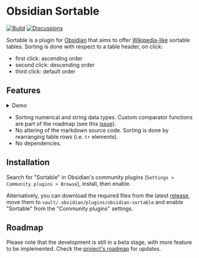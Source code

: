 # Obsidian Sortable

[![Build](https://github.com/alexandru-dinu/obsidian-sortable/actions/workflows/main.yml/badge.svg)](https://github.com/alexandru-dinu/obsidian-sortable/actions/workflows/main.yml)
[![Discussions](https://img.shields.io/badge/discussions-welcome-blueviolet)](https://github.com/alexandru-dinu/obsidian-sortable/discussions)

Sortable is a plugin for [Obsidian](https://obsidian.md) that aims to offer [Wikipedia-like](https://en.wikipedia.org/wiki/Help:Sorting#Example) sortable tables. Sorting is done with respect to a table header, on click:
- first click: ascending order
- second click: descending order
- third click: default order

## Features
<details>
<summary>Demo</summary>

https://user-images.githubusercontent.com/14110183/128138299-fd2a1bb2-6f87-4b50-b306-17550d8adc64.mov

</details>

- Sorting numerical and string data types. Custom comparator functions are part of the roadmap (see this [issue](https://github.com/alexandru-dinu/obsidian-sortable/issues/12)).
- No altering of the markdown source code. Sorting is done by rearranging table rows (i.e. `tr` elements).
- No dependencies.

## Installation
Search for "Sortable" in Obsidian's community plugins (`Settings > Community plugins > Browse`), install, then enable.

Alternatively, you can download the required files from the latest
[release](https://github.com/alexandru-dinu/obsidian-sortable/releases),
move them to `vault/.obsidian/plugins/obsidian-sortable` and enable "Sortable" from the "Community plugins" settings.

## Roadmap
Please note that the development is still in a beta stage, with more feature to be implemented.
Check the [project's roadmap](https://github.com/alexandru-dinu/obsidian-sortable/projects/1) for updates.

